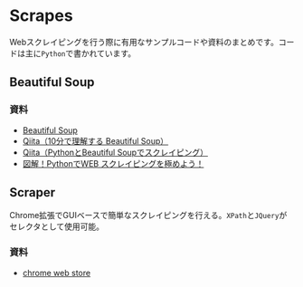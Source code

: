 # Scrapes
Webスクレイピングを行う際に有用なサンプルコードや資料のまとめです。コードは主に`Python`で書かれています。

## Beautiful Soup
### 資料
- [Beautiful Soup](https://www.crummy.com/software/BeautifulSoup/)
- [Qiita（10分で理解する Beautiful Soup）](https://qiita.com/Chanmoro/items/db51658b073acddea4ac#css-%E3%82%BB%E3%83%AC%E3%82%AF%E3%82%BF%E3%83%BC%E3%82%92%E4%BD%BF%E3%81%A3%E3%81%A6%E6%8A%BD%E5%87%BA)
- [Qiita（PythonとBeautiful Soupでスクレイピング）](https://qiita.com/itkr/items/513318a9b5b92bd56185#%E6%9D%A1%E4%BB%B6%E3%82%92%E7%B5%9E%E3%81%A3%E3%81%9F%E3%82%BF%E3%82%B0%E3%81%AE%E5%8F%96%E5%BE%97)
- [図解！PythonでWEB スクレイピングを極めよう！](https://ai-inter1.com/python-webscraping/)

## Scraper
Chrome拡張でGUIベースで簡単なスクレイピングを行える。`XPath`と`JQuery`がセレクタとして使用可能。
### 資料
- [chrome web store](https://chrome.google.com/webstore/detail/scraper/mbigbapnjcgaffohmbkdlecaccepngjd?hl=en)